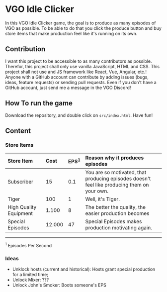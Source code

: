 # VGO Idle Clicker

In this VGO Idle Clicker game, the goal is to produce as many episodes of VGO as possible. To be able to do that you click the produce button and buy store items that make production feel like it's running on its own.

## Contribution

I want this project to be accessible to as many contributors as possible. Therefor, this project shall only use vanilla JavaScript, HTML and CSS. This project shall not use and JS framework like React, Vue, Angular, etc.! Anyone with a GitHub account can contribute by adding issues (bugs, ideas, feature requests) or sending pull requests. Even if you don't have a GitHub account, just send me a message in the VGO Discord!

## How To run the game

Download the repository, and double click on `src/index.html`. Have fun!

## Content

### Store Items

| Store Item | Cost | EPS<sup>1</sup> | Reason why it produces episodes |
|:--|:--|:--|:--|
| Subscriber | 15 | 0.1 | You are so motivated, that producing episodes doesn't feel like producing them on your own. |
| Tiger | 100 | 1 | Well, it's Tiger. |
| High Quality Equipment | 1.100 | 8 | The better the quality, the easier production becomes |
| Special Episodes | 12.000 | 47 | Special Episodes makes production motivating again. |

<hr />
<sup>1</sup> Episodes Per Second

### Ideas

- Unklock hosts (current and historical): Hosts grant special production for a limited time;
- Unlock Mixer: ???
- Unlock John's Smoker: Boots someone's EPS